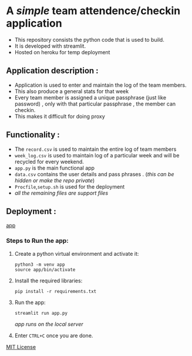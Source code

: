 # A *simple* team attendence/checkin application

- This repository consists the python code that is used to build. 
- It is developed with streamlit.
- Hosted on heroku for temp deployment

## Application description :
 - Application is used to enter and maintain the log of the team members.
 - This also produce a general stats for that week 
 - Every team member is assigned a unique passphrase (just like password) , only with that particular passphrase , the member can checkin. 
 - This makes it difficult for doing proxy

## Functionality :
 - The `record.csv` is used to maintain the entire log of team members
 - `week_log.csv` is used to maintain log of a particular week and will be recycled for every weekend.
 - `app.py` is the main functional app
 - `data.csv` contains the user details and pass phrases . (*this can be hidden or make the repo private*)
 - `Procfile`,`setup.sh` is used for the deployment
 - *all the remaining files are support files* 

## Deployment :
[app](https://team-checkin-application.herokuapp.com/)

### Steps to Run the app:

1. Create a python virtual environment and activate it:
    ```
    python3 -m venv app
    source app/bin/activate
    ```
2. Install the required libraries:
    ```
    pip install -r requirements.txt
    ```
3. Run the app:
    ```
    streamlit run app.py
    ```
    *app runs on the local server*
    
4. Enter  `CTRL+C` once you are done.


[MIT License](https://github.com/pavan-elisetty/team-checkin-application/blob/main/LICENSE)

